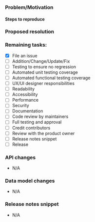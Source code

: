 ### Problem/Motivation

#### Steps to reproduce

### Proposed resolution


### Remaining tasks:
- [x] File an issue
- [ ] Addition/Change/Update/Fix
- [ ] Testing to ensure no regression
- [ ] Automated unit testing coverage
- [ ] Automated functional testing coverage
- [ ] UX/UI designer responsibilities
- [ ] Readability
- [ ] Accessibility
- [ ] Performance
- [ ] Security
- [ ] Documentation
- [ ] Code review by maintainers
- [ ] Full testing and approval
- [ ] Credit contributors
- [ ] Review with the product owner
- [ ] Release notes snippet
- [ ] Release

### API changes
* N/A

### Data model changes
* N/A

### Release notes snippet
* N/A
